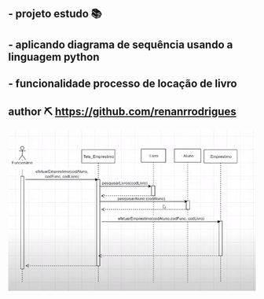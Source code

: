 ## - projeto estudo 📚    
## - aplicando diagrama de sequência usando a linguagem python
## - funcionalidade processo de locação de livro
## author ⛏  https://github.com/renanrrodrigues


![alt text](https://github.com/renanrrodrigues/app_by_diagrama/blob/master/diagrama.png)